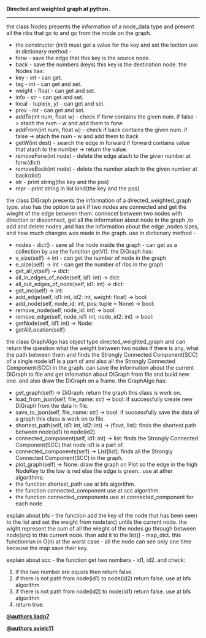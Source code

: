 **Directed and weighted graph at python.**

***


the class Nodes presents the information of a node_data type
and present all the ribs that go to and go from the mode on the graph.
*   the constructor (init) must get a value for the key and set the loction 
use in dictionary method -
*	forw - save the edge that this key is the source node.
*	back - save the numbers (keys) this key is the destination node.
the Nodes has:
*	key - int - can get.
*	tag - int - can get and set.
*	weight - float - can get and set.
*	info - str - can get and set.
*	local - tuple(x, y) - can get and set.
*   prev - int - can get and set.
*   addTo(int num, float w) - check if forw contains the given num. if false -> atach the num - w and add them to forw 
*   addFrom(int num, float w) - check if back contains the given num. if false -> atach the num - w and add them to back 
*	getW(int dest) - search the edge in forward if forward contains value that atach to the number -> return the value.
*	removeForw(int node) - delete the edge atach to the given number at forw(dict)
*	removeBack(int node) - delete the number atach to the given number at back(dict)
*   str - print string(the key and the pos)
*   repr - print string in list kind(the key and the pos)


the class DiGraph presents the information of a directed_weighted_graph type.
also has the option to ask if two nodes are connected and get the wieght of the edge between them. connecet between two nodes with direction or disconnect,
get all the information about node in the graph ,to add and delete nodes ,and has the information 
about the edge ,nodes sizes, and how much changes was made in the graph.
use in dictionary method -
*	nodes - dict() - save all the node inside the graph - can get as a collection by use the function getV().
the DiGraph has:
*   v_size(self) -> int - can get the number of node in the graph
*   e_size(self) -> int - can get the number of ribs in the graph
*   get_all_v(self) -> dict:
*   all_in_edges_of_node(self, id1: int) -> dict:
*   all_out_edges_of_node(self, id1: int) -> dict:
*   get_mc(self) -> int:
*   add_edge(self, id1: int, id2: int, weight: float) -> bool:
*   add_node(self, node_id: int, pos: tuple = None) -> bool:
*   remove_node(self, node_id: int) -> bool:
*   remove_edge(self, node_id1: int, node_id2: int) -> bool:
*   getNode(self, id1: int) -> Node:
*   getAllLocation(self):


the class GraphAlgo has object type directed_weighted_graph and can return the question what the weight between two nodes if there is
any, what the path between them and finds the Strongly Connected Component(SCC) of a single node id1 is a part of and also all the Strongly Connected Component(SCC) in the graph.
can save the information about the current DiGraph to file and get infomation about DiGraph from file and build new one.
and also draw the DiGraph on a frame.
the GraphAlgo has:
*   get_graph(self) -> DiGraph: return the graph this class is work on. 
*   load_from_json(self, file_name: str) -> bool: if successfully create new DiGraph from the data in file.
*   save_to_json(self, file_name: str) -> bool: if successfully save the data of a graph this class is work on to file.
*   shortest_path(self, id1: int, id2: int) -> (float, list): finds the shortest path between node(id1) to node(id2).
*   connected_component(self, id1: int) -> list: finds the Strongly Connected Component(SCC) that node id1 is a part of.
*   connected_components(self) -> List[list]:  finds all the Strongly Connected Component(SCC) in the graph.
*   plot_graph(self) -> None: draw the graph on Plot so the edge in the high NodeKey to the low is red else the edge is green..
use at ather algorithms:
*   the function shortest_path use at bfs algorithm.
*   the function connected_component use at scc algorithm. 
*   the function connected_components use at connected_component for each node

explain about bfs -
the function add the key of the node that has been seen to the list and set the weight from node(src) untils the current node. the wight represent the sum of all the wieght of the nodes go through between node(src) to this current node. than add it to the list() - map_dict.
this functionrun in O(n) at the worst case - all the node can see only one time because the map save their key.

explain about scc -
the function get two numbers - id1, id2. and check: 
1. if the two number are equals then return false. 
2. if there is not path from node(id1) to node(id2) return false. use at bfs algorithm
3. if there is not path from node(id2) to node(id1) return false. use at bfs algorithm
4. return true.




**[@authors liadn7](https://github.com/liadn7)**

**[@authors avielc11](https://github.com/avielc11)**
